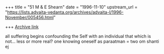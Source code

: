 +++
title = "51 M & E Shearn"
date = "1996-11-10"
upstream_url = "https://lists.advaita-vedanta.org/archives/advaita-l/1996-November/005456.html"

+++
[Archive link](https://lists.advaita-vedanta.org/archives/advaita-l/1996-November/005456.html)

all suffering begins
confounding the Self
with an individual
that which is not...
less or more real?
one knowing oneself
as paraatman = two
om shanti
ej

